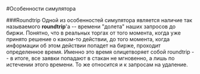 #Особенности симулятора

###Roundtrip
Одной из особенностей симулятора является наличие так называемого **roundtrip**'а -- времени "долета" наших запросов до биржи. Понятно, что в реальных торгах от того момента, когда уже принято решение о каком-то действии, до того момента, когда информации об этом действии попадет на бирже, проходит определенное время. Именно это время олицетворяет собой roundtrip -- в итоге, все заявки попадают в стакан не мгновенно, а лишь по истечении этого времени. То же относится и к запросам на удаление.

